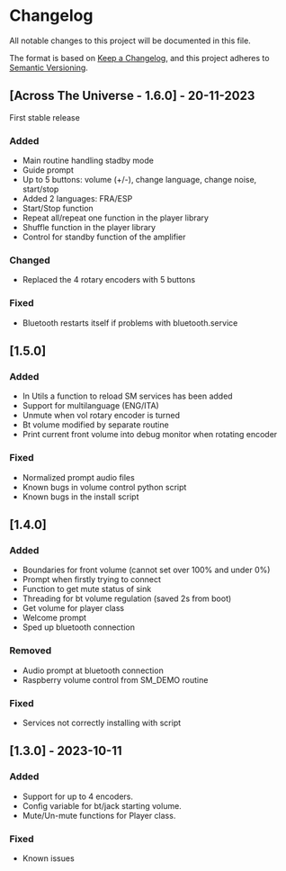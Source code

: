 # Changelog

All notable changes to this project will be documented in this file.

The format is based on [Keep a Changelog](https://keepachangelog.com/en/1.0.0/),
and this project adheres to [Semantic Versioning](https://semver.org/spec/v2.0.0.html).

## [Across The Universe - 1.6.0] - 20-11-2023

First stable release

### Added
- Main routine handling stadby mode
- Guide prompt
- Up to 5 buttons: volume (+/-), change language, change noise, start/stop
- Added 2 languages: FRA/ESP
- Start/Stop function
- Repeat all/repeat one function in the player library
- Shuffle function in the player library
- Control for standby function of the amplifier

### Changed
- Replaced the 4 rotary encoders with 5 buttons

### Fixed 
- Bluetooth restarts itself if problems with bluetooth.service

## [1.5.0]

### Added

- In Utils a function to reload SM services has been added
- Support for multilanguage (ENG/ITA)
- Unmute when vol rotary encoder is turned
- Bt volume modified by separate routine
- Print current front volume into debug monitor when rotating encoder

### Fixed

- Normalized prompt audio files
- Known bugs in volume control python script
- Known bugs in the install script

## [1.4.0] 

### Added

- Boundaries for front volume (cannot set over 100% and under 0%)
- Prompt when firstly trying to connect
- Function to get mute status of sink
- Threading for bt volume regulation (saved 2s from boot)
- Get volume for player class 
- Welcome prompt
- Sped up bluetooth connection

### Removed

- Audio prompt at bluetooth connection
- Raspberry volume control from SM_DEMO routine

### Fixed

- Services not correctly installing with script

## [1.3.0] - 2023-10-11

### Added

- Support for up to 4 encoders.
- Config variable for bt/jack starting volume.
- Mute/Un-mute functions for Player class.

### Fixed

- Known issues

